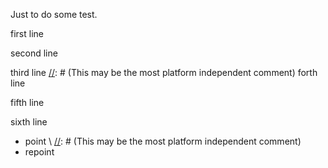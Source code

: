Just to do some test.

<!-- this is an HTML comment -->

first line

[//]: # (This may be the most platform independent comment)

second line

[//]: # (This may be the most platform independent comment)
third line
[//]: # (This may be the most platform independent comment)
forth line

<!-- this is an HTML comment -->
fifth line
<!-- this is an HTML comment -->
sixth line

  * point \\ 
[//]: # (This may be the most platform independent comment)
  * repoint